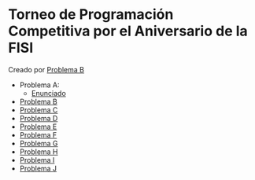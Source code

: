 # Torneo de Programación Competitiva por el Aniversario de la FISI
Creado por [Problema B](https://codeforces.com/profile/JorgeKtch)
- Problema A:
  - [Enunciado](https://codeforces.com/contest/1486/problem/A)
- [Problema B](https://codeforces.com/contest/638/problem/B)
- [Problema C](https://codeforces.com/contest/476/problem/B)
- [Problema D](https://codeforces.com/contest/1404/problem/B)
- [Problema E](https://codeforces.com/contest/977/problem/C)
- [Problema F](https://codeforces.com/contest/847/problem/C)
- [Problema G](https://codeforces.com/contest/814/problem/D)
- [Problema H](https://codeforces.com/contest/1466/problem/E)
- [Problema I](https://codeforces.com/contest/1951/problem/G)
- [Problema J](https://codeforces.com/contest/1045/problem/I)
